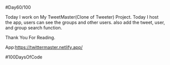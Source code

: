 #Day60/100



Today I work on My TweetMaster(Clone of Tweeter) Project. Today I host the app, users can see the groups and other users. also add the tweet, user, and group search function. 





Thank You For Reading.



App:https://twittermaster.netlify.app/





#100DaysOfCode